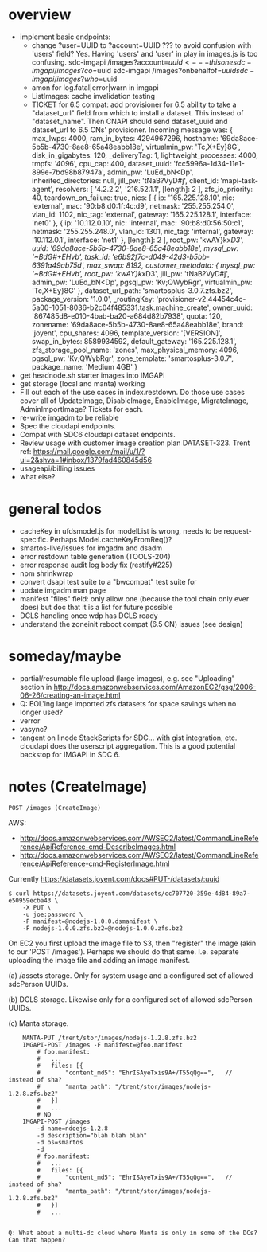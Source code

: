 
# overview

- implement basic endpoints:
    - change ?user=UUID to ?account=UUID ??? to avoid confusion with 'users' field?
      Yes. Having 'users' and 'user' in play in images.js is too confusing.
        sdc-imgapi /images?account=$uuid    <--- this one
        sdc-imgapi /images?co=$uuid
        sdc-imgapi /images?onbehalfof=$uuid
        sdc-imgapi /images?who=$uuid
    - amon for log.fatal|error|warn in imgapi
    - ListImages: cache invalidation testing
    - TICKET for 6.5 compat: add provisioner for 6.5 ability to take
      a "dataset_url" field from which to install a dataset. This instead
      of "dataset_name". Then CNAPI should send dataset_uuid and dataset_url
      to 6.5 CNs' provisioner.
            Incoming message was:
            { max_lwps: 4000,
              ram_in_bytes: 4294967296,
              hostname: '69da8ace-5b5b-4730-8ae8-65a48eabb18e',
              virtualmin_pw: 'Tc,X+Ey}8G',
              disk_in_gigabytes: 120,
              _deliveryTag: 1,
              lightweight_processes: 4000,
              tmpfs: '4096',
              cpu_cap: 400,
              dataset_uuid: 'fcc5996a-1d34-11e1-899e-7bd98b87947a',
              admin_pw: 'LuEd_bN<Dp',
              inherited_directories: null,
              jill_pw: 'tNaB?VyD#j',
              client_id: 'mapi-task-agent',
              resolvers: [ '4.2.2.2', '216.52.1.1', [length]: 2 ],
              zfs_io_priority: 40,
              teardown_on_failure: true,
              nics:
               [ { ip: '165.225.128.10',
                   nic: 'external',
                   mac: '90:b8:d0:1f:4c:d9',
                   netmask: '255.255.254.0',
                   vlan_id: 1102,
                   nic_tag: 'external',
                   gateway: '165.225.128.1',
                   interface: 'net0' },
                 { ip: '10.112.0.10',
                   nic: 'internal',
                   mac: '90:b8:d0:56:50:c1',
                   netmask: '255.255.248.0',
                   vlan_id: 1301,
                   nic_tag: 'internal',
                   gateway: '10.112.0.1',
                   interface: 'net1' },
                 [length]: 2 ],
              root_pw: 'kwAY}kx*D3',
              uuid: '69da8ace-5b5b-4730-8ae8-65a48eabb18e',
              mysql_pw: '~BdG#+EHvb',
              task_id: 'e6b92f7c-d049-42d3-b5bb-6391a49ab75d',
              max_swap: 8192,
              customer_metadata:
               { mysql_pw: '~BdG#+EHvb',
                 root_pw: 'kwAY}kx*D3',
                 jill_pw: 'tNaB?VyD#j',
                 admin_pw: 'LuEd_bN<Dp',
                 pgsql_pw: 'Kv;QWybRgr',
                 virtualmin_pw: 'Tc,X+Ey}8G' },
              dataset_url_path: 'smartosplus-3.0.7.zfs.bz2',
              package_version: '1.0.0',
              _routingKey: 'provisioner-v2.44454c4c-5a00-1051-8036-b2c04f485331.task.machine_create',
              owner_uuid: '867485d8-e010-4bab-ba20-a684d82b7938',
              quota: 120,
              zonename: '69da8ace-5b5b-4730-8ae8-65a48eabb18e',
              brand: 'joyent',
              cpu_shares: 4096,
              template_version: '[VERSION]',
              swap_in_bytes: 8589934592,
              default_gateway: '165.225.128.1',
              zfs_storage_pool_name: 'zones',
              max_physical_memory: 4096,
              pgsql_pw: 'Kv;QWybRgr',
              zone_template: 'smartosplus-3.0.7',
              package_name: 'Medium 4GB' }
- get headnode.sh starter images into IMGAPI
- get storage (local and manta) working
- Fill out each of the use cases in index.restdown. Do those use cases cover
  all of UpdateImage, DisableImage, EnableImage, MigrateImage, AdminImportImage?
  Tickets for each.
- re-write imgadm to be reliable
- Spec the cloudapi endpoints.
- Compat with SDC6 cloudapi dataset endpoints.
- Review usage with customer image creation plan DATASET-323.
  Trent ref: https://mail.google.com/mail/u/1/?ui=2&shva=1#inbox/1379fad460845d56
- usageapi/billing issues
- what else?


# general todos

- cacheKey in ufdsmodel.js for modelList is wrong, needs to be
  request-specific. Perhaps Model.cacheKeyFromReq()?
- smartos-live/issues for imgadm and dsadm
- error restdown table generation (TOOLS-204)
- error response audit log body fix (restify#225)
- npm shrinkwrap
- convert dsapi test suite to a "bwcompat" test suite for
- update imgadm man page
- manifest "files" field: only allow one (because the tool chain only ever
  does) but doc that it is a list for future possible
- DCLS handling once wdp has DCLS ready
- understand the zoneinit reboot compat (6.5 CN) issues (see design)


# someday/maybe

- partial/resumable file upload (large images), e.g. see
  "Uploading" section in http://docs.amazonwebservices.com/AmazonEC2/gsg/2006-06-26/creating-an-image.html
- Q: EOL'ing large imported zfs datasets for space savings when no longer
  used?
- verror
- vasync?
- tangent on linode StackScripts for SDC... with gist integration, etc.
  cloudapi does the userscript aggregation. This is a good potential
  backstop for IMGAPI in SDC 6.



# notes (CreateImage)

`POST /images (CreateImage)`


AWS:
- http://docs.amazonwebservices.com/AWSEC2/latest/CommandLineReference/ApiReference-cmd-DescribeImages.html
- http://docs.amazonwebservices.com/AWSEC2/latest/CommandLineReference/ApiReference-cmd-RegisterImage.html


Currently <https://datasets.joyent.com/docs#PUT-/datasets/:uuid>

    $ curl https://datasets.joyent.com/datasets/cc707720-359e-4d84-89a7-e50959ecba43 \
        -X PUT \
        -u joe:password \
        -F manifest=@nodejs-1.0.0.dsmanifest \
        -F nodejs-1.0.0.zfs.bz2=@nodejs-1.0.0.zfs.bz2

On EC2 you first upload the image file to S3, then "register" the image
(akin to our 'POST /images'). Perhaps we should do that same. I.e. separate
uploading the image file and adding an image manifest.

(a) /assets storage. Only for system usage and a configured set of allowed
    sdcPerson UUIDs.

(b) DCLS storage. Likewise only for a configured set of allowed sdcPerson UUIDs.

(c) Manta storage.

        MANTA-PUT /trent/stor/images/nodejs-1.2.8.zfs.bz2
        IMGAPI-POST /images -F manifest=@foo.manifest
            # foo.manifest:
            #   ...
            #   files: [{
            #       "content_md5": "EhrISAyeTxis9A+/T55qQg==",   // instead of sha?
            #       "manta_path": "/trent/stor/images/nodejs-1.2.8.zfs.bz2"
            #   }]
            #   ...
            # NO
        IMGAPI-POST /images
            -d name=ndoejs-1.2.8
            -d description="blah blah blah"
            -d os=smartos
            -d
            # foo.manifest:
            #   ...
            #   files: [{
            #       "content_md5": "EhrISAyeTxis9A+/T55qQg==",   // instead of sha?
            #       "manta_path": "/trent/stor/images/nodejs-1.2.8.zfs.bz2"
            #   }]
            #   ...


    Q: What about a multi-dc cloud where Manta is only in some of the DCs?
    Can that happen?

